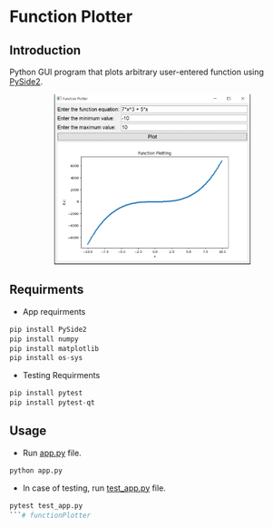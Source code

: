 # Function Plotter

## Introduction
Python GUI program that plots arbitrary user-entered function using [PySide2](https://pypi.org/project/PySide2/).

<p align="center">
  <img height="300" src="img/App.png">
</p>

## Requirments
* App requirments 
```python
pip install PySide2
pip install numpy
pip install matplotlib
pip install os-sys
```
* Testing Requirments
```python
pip install pytest
pip install pytest-qt
```

## Usage

* Run [app.py](app.py) file.
```python
python app.py
```
* In case of testing, run [test_app.py](test_app.py) file.
```python
pytest test_app.py
```# functionPlotter
